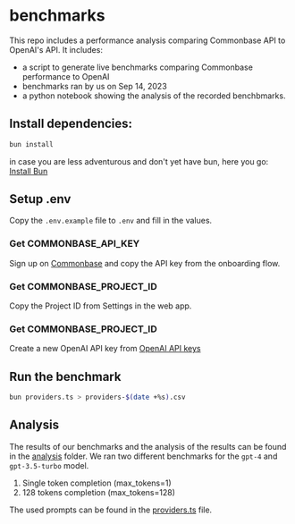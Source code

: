# benchmarks

This repo includes a performance analysis comparing Commonbase API to OpenAI's API. It includes:

* a script to generate live benchmarks comparing Commonbase performance to OpenAI
* benchmarks ran by us on Sep 14, 2023
* a python notebook showing the analysis of the recorded benchbmarks.

## Install dependencies:

```bash
bun install
```

in case you are less adventurous and don't yet have bun, here you go: [Install Bun](https://bun.sh/docs/installation)

## Setup .env
Copy the `.env.example` file to `.env` and fill in the values.

### Get COMMONBASE_API_KEY
Sign up on [Commonbase](https://commonbase.com/login) and copy the API key from the onboarding flow.

### Get COMMONBASE_PROJECT_ID
Copy the Project ID from Settings in the web app.

### Get COMMONBASE_PROJECT_ID
Create a new OpenAI API key from [OpenAI API keys](https://platform.openai.com/account/api-keys)

## Run the benchmark

```bash
bun providers.ts > providers-$(date +%s).csv
```

## Analysis

The results of our benchmarks and the analysis of the results can be found in the [analysis](./analysis) folder.
We ran two different benchmarks for the `gpt-4` and `gpt-3.5-turbo` model.
1. Single token completion (max_tokens=1)
2. 128 tokens completion (max_tokens=128)

The used prompts can be found in the [providers.ts](./providers.ts) file.
